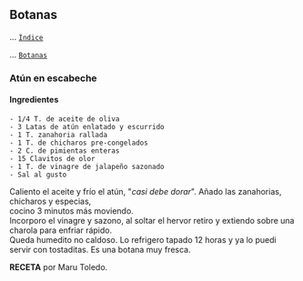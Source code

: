 ## Botanas

... [`Índice`](../../README.md)

... [`Botanas`](../botanas/index.md)

### Atún en escabeche

#### Ingredientes

```
- 1/4 T. de aceite de oliva
- 3 Latas de atún enlatado y escurrido
- 1 T. zanahoria rallada
- 1 T. de chicharos pre-congelados
- 2 C. de pimientas enteras
- 15 Clavitos de olor
- 1 T. de vinagre de jalapeño sazonado
- Sal al gusto
```

Caliento el aceite y frío el atún, "*casi debe dorar*". Añado las zanahorias, chicharos y especias,  
cocino 3 minutos más moviendo.  
Incorporo el vinagre y sazono, al soltar el hervor retiro y extiendo sobre una charola para enfriar rápido.  
Queda humedito no caldoso. Lo refrigero tapado 12 horas y ya lo puedi servir con tostaditas. Es una botana muy fresca.

**RECETA** por Maru Toledo.
